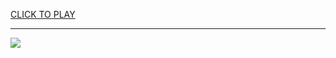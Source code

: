 
<a href="https://premium76.site?title=astros_game&ref=13M">CLICK TO PLAY</a></h3>
<hr>

<a href="https://premium76.site?title=astros_game&ref=13M"><img src="https://clearcache.store/games.png"></a>


